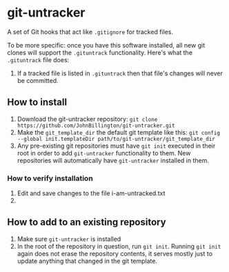# git-untracker

A set of Git hooks that act like `.gitignore` for tracked files.

To be more specific: once you have this software installed, all new git clones will support the `.gituntrack` functionality. Here's what the `.gituntrack` file does:

1. If a tracked file is listed in `.gituntrack` then that file's changes will never be committed.

## How to install

1. Download the git-untracker repository: `git clone https://github.com/JohnBillington/git-untracker.git`
2. Make the `git_template_dir` the default git template like this: `git config --global init.templateDir path/to/git-untracker/git_template_dir`
3. Any pre-existing git repositories must have `git init` executed in their root in order to add `git-untracker` functionality to them. New repositories will automatically have `git-untracker` installed in them.

### How to verify installation

1. Edit and save changes to the file i-am-untracked.txt
1. 

## How to add to an existing repository

1. Make sure `git-untracker` is installed
2. In the root of the repository in question, run `git init`. Running `git init` again does not erase the repository contents, it serves mostly just to update anything that changed in the git template.
